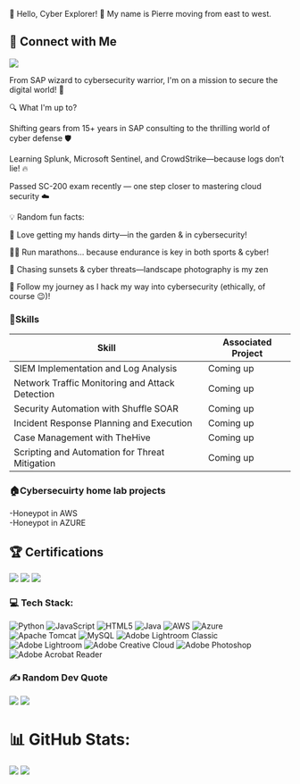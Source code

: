 👾 Hello, Cyber Explorer! 👋 My name is Pierre moving from east to west.

## 🔗 Connect with Me  
<div>
<a href="https://www.linkedin.com/in/pierrebleung/" target="_blank">
<img src="https://img.shields.io/badge/-LinkedIn-0A66C2?&style=for-the-badge&logo=linkedin&logoColor=white" />
</a>
</div>
<div></div>

From SAP wizard to cybersecurity warrior, I'm on a mission to secure the digital world! 🚀

🔍 What I'm up to?

Shifting gears from 15+ years in SAP consulting to the thrilling world of cyber defense 🛡️

Learning Splunk, Microsoft Sentinel, and CrowdStrike—because logs don’t lie! 🔥

Passed SC-200 exam recently — one step closer to mastering cloud security ☁️

💡 Random fun facts:

🌱 Love getting my hands dirty—in the garden & in cybersecurity!

🏃‍♂️ Run marathons… because endurance is key in both sports & cyber!

📸 Chasing sunsets & cyber threats—landscape photography is my zen

🚀 Follow my journey as I hack my way into cybersecurity (ethically, of course 😉)! 


### 🚀Skills

| Skill                                         | Associated Project         |
|-----------------------------------------------|----------------------------|
| SIEM Implementation and Log Analysis          | Coming up|
| Network Traffic Monitoring and Attack Detection | Coming up|
| Security Automation with Shuffle SOAR         | Coming up|
| Incident Response Planning and Execution      | Coming up|
| Case Management with TheHive                  | Coming up|
| Scripting and Automation for Threat Mitigation | Coming up|

### 🏠Cybersecuirty home lab projects
<div>-Honeypot in AWS</div>
<div>-Honeypot in AZURE</div>

## 🏆 Certifications  
<div>
<img src="https://img.shields.io/badge/-eJPTv2%20Junior%20Penetration%20Tester-FF0000?&style=for-the-badge&logo=offsec&logoColor=white" />
<img src="https://img.shields.io/badge/-AWS%20Certified%20Cloud%20Practitioner-007ACC?&style=for-the-badge&logo=amazon-aws&logoColor=white" />
<img src="https://img.shields.io/badge/-SC--200%20Microsoft%20Security%20Operations%20Analyst-5E5E5E?&style=for-the-badge&logo=microsoft&logoColor=white" />
</div>

### 💻 Tech Stack:
![Python](https://img.shields.io/badge/python-3670A0?style=for-the-badge&logo=python&logoColor=ffdd54) ![JavaScript](https://img.shields.io/badge/javascript-%23323330.svg?style=for-the-badge&logo=javascript&logoColor=%23F7DF1E) ![HTML5](https://img.shields.io/badge/html5-%23E34F26.svg?style=for-the-badge&logo=html5&logoColor=white) ![Java](https://img.shields.io/badge/java-%23ED8B00.svg?style=for-the-badge&logo=openjdk&logoColor=white) ![AWS](https://img.shields.io/badge/AWS-%23FF9900.svg?style=for-the-badge&logo=amazon-aws&logoColor=white) ![Azure](https://img.shields.io/badge/azure-%230072C6.svg?style=for-the-badge&logo=microsoftazure&logoColor=white) ![Apache Tomcat](https://img.shields.io/badge/apache%20tomcat-%23F8DC75.svg?style=for-the-badge&logo=apache-tomcat&logoColor=black) ![MySQL](https://img.shields.io/badge/mysql-4479A1.svg?style=for-the-badge&logo=mysql&logoColor=white) ![Adobe Lightroom Classic](https://img.shields.io/badge/Adobe%20Lightroom%20Classic-31A8FF.svg?style=for-the-badge&logo=Adobe%20Lightroom%20Classic&logoColor=white) ![Adobe Lightroom](https://img.shields.io/badge/Adobe%20Lightroom-31A8FF.svg?style=for-the-badge&logo=Adobe%20Lightroom&logoColor=white) ![Adobe Creative Cloud](https://img.shields.io/badge/Adobe%20Creative%20Cloud-DA1F26.svg?style=for-the-badge&logo=Adobe%20Creative%20Cloud&logoColor=white) ![Adobe Photoshop](https://img.shields.io/badge/adobe%20photoshop-%2331A8FF.svg?style=for-the-badge&logo=adobe%20photoshop&logoColor=white) ![Adobe Acrobat Reader](https://img.shields.io/badge/Adobe%20Acrobat%20Reader-EC1C24.svg?style=for-the-badge&logo=Adobe%20Acrobat%20Reader&logoColor=white)

### ✍️ Random Dev Quote
![](https://quotes-github-readme.vercel.app/api?type=horizontal&theme=tokyonight)
[![](https://visitcount.itsvg.in/api?id=inspiretravel&icon=0&color=0)](https://visitcount.itsvg.in)

# 📊 GitHub Stats:
![](https://github-readme-stats.vercel.app/api?username=inspiretravel&theme=tokyonight&hide_border=false&include_all_commits=true&count_private=true)
![](https://nirzak-streak-stats.vercel.app/?user=inspiretravel&theme=tokyonight&hide_border=false)

<!-- Proudly created with GPRM ( https://gprm.itsvg.in ) -->
